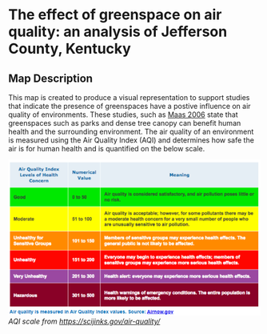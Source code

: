 # The effect of greenspace on air quality: an analysis of Jefferson County, Kentucky

## Map Description

This map is created to produce a visual representation to support studies that indicate the presence of greenspaces have a postive influence on air quality of environments.
These studies, such as [Maas 2006](https://jech.bmj.com/content/60/7/587) state that greenspaces such as parks and dense tree canopy can benefit human health and the surrounding environment. The air quality of an environment is measured using the Air Quality Index (AQI) and determines how safe the air is for human health and is quantified on the below scale.

![AQI](AQI.png)
*AQI scale from https://scijinks.gov/air-quality/*